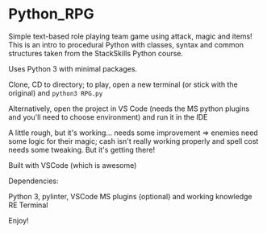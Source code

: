 # Python_RPG
Simple text-based role playing team game using attack, magic and items! This is an intro to procedural Python with classes, syntax and common structures taken from the StackSkills Python course.

Uses Python 3 with minimal packages.

Clone, CD to directory; to play, open a new terminal (or stick with the original) and `python3 RPG.py`

Alternatively, open the project in VS Code (needs the MS python plugins and you'll need to choose environment) and run it in the IDE

A little rough, but it's working... needs some improvement => enemies need some logic for their magic; cash isn't really working properly and spell cost needs some tweaking. But it's getting there!

Built with VSCode (which is awesome)

Dependencies:

Python 3, pylinter, VSCode MS plugins (optional) and working knowledge RE Terminal

Enjoy!
